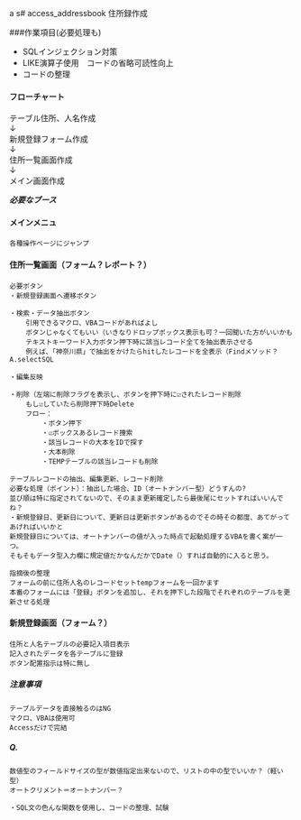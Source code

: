 a s# access_addressbook
住所録作成  

###作業項目(必要処理も)
* SQLインジェクション対策  
* LIKE演算子使用　コードの省略可読性向上  
* コードの整理  

#### フローチャート
テーブル住所、人名作成  
↓  
新規登録フォーム作成  
↓  
住所一覧画面作成  
↓  
メイン画面作成  

***必要なブース***  
#### メインメニュ  
	各種操作ページにジャンプ  
#### 住所一覧画面（フォーム？レポート？）  
	必要ボタン
	・新規登録画面へ遷移ボタン

	・検索・データ抽出ボタン
		引用できるマクロ、VBAコードがあればよし
		ボタンじゃなくてもいい（いきなりドロップボックス表示も可？一回聞いた方がいいかも
		テキストキーワード入力ボタン押下時に該当レコード全てを抽出表示させる
		例えば、「神奈川県」で抽出をかけたらhitしたレコードを全表示（Findメソッド？A.selectSQL

	・編集反映

	・削除（左端に削除フラグを表示し、ボタンを押下時に☑されたレコード削除
		もし☑していたら削除押下時Delete
		フロー：
			・ボタン押下
			・☑ボックスあるレコード捜索
			・該当レコードの大本をIDで探す
			・大本削除
			・TEMPテーブルの該当レコードも削除

	テーブルレコードの抽出、編集更新、レコード削除  
	必要な処理（ポイント）：抽出した場合、ID（オートナンバー型）どうすんの?
	並び順は特に指定されてないので、そのまま更新確定したら最後尾にセットすればいいんでね？
	・新規登録日、更新日について、更新日は更新ボタンがあるのでその時その都度、あてがってあげればいいかと
	新規登録日については、オートナンバーの値が入った時点で起動処理するVBAを書く案が一つ。
	そもそもデータ型入力欄に規定値だかなんだかでDate（）すれば自動的に入ると思う。

	指摘後の整理
	フォームの前に住所人名のレコードセットtempフォームを一回かます
	本番のフォームには「登録」ボタンを追加し、それを押下した段階でそれぞれのテーブルを更新させる処理
#### 新規登録画面（フォーム？）  
	住所と人名テーブルの必要記入項目表示
	記入されたデータを各テーブルに登録
	ボタン配置指示は特に無し  

##### 注意事項　　  
	テーブルデータを直接触るのはNG  
	マクロ、VBAは使用可  
	Accessだけで完結

##### Q.
	数値型のフィールドサイズの型が数値指定出来ないので、リストの中の型でいいか？（軽い型）
	オートクリメント＝オートナンバー？

	・SQL文の色んな関数を使用し、コードの整理、試験
